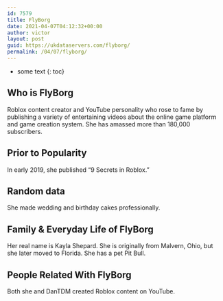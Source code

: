 ```yaml
---
id: 7579
title: FlyBorg
date: 2021-04-07T04:12:32+00:00
author: victor
layout: post
guid: https://ukdataservers.com/flyborg/
permalink: /04/07/flyborg/
---
```


* some text
{: toc}


## Who is FlyBorg



Roblox content creator and YouTube personality who rose to fame by publishing a variety of entertaining videos about the online game platform and game creation system. She has amassed more than 180,000 subscribers.

                
                
                
## Prior to Popularity



In early 2019, she published &#8220;9 Secrets in Roblox.&#8221;

                
                
                
## Random data



She made wedding and birthday cakes professionally. 

                
                
                
## Family & Everyday Life of FlyBorg



Her real name is Kayla Shepard. She is originally from Malvern, Ohio, but she later moved to Florida. She has a pet Pit Bull. 

                
                
                
## People Related With FlyBorg



Both she and DanTDM created Roblox content on YouTube. 

                
              
            
          
          
          